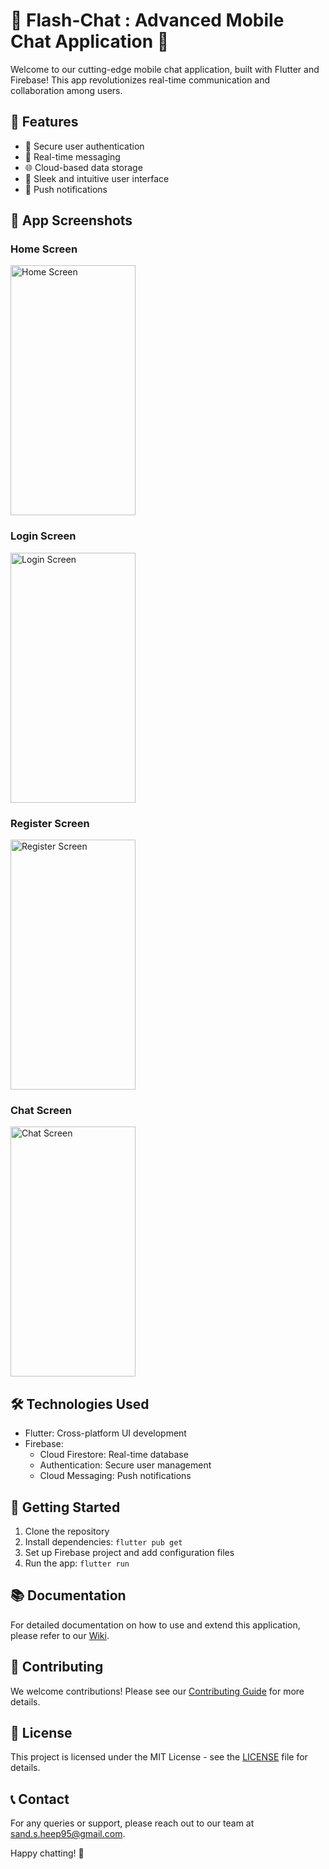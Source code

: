 # 📱 Flash-Chat : Advanced Mobile Chat Application 🚀

Welcome to our cutting-edge mobile chat application, built with Flutter and Firebase! This app revolutionizes real-time communication and collaboration among users.

## 🌟 Features

- 🔐 Secure user authentication
- 💬 Real-time messaging
- 🌐 Cloud-based data storage
- 🎨 Sleek and intuitive user interface
- 🔔 Push notifications

## 📸 App Screenshots

### Home Screen
<img src="https://github.com/user-attachments/assets/f4c8def8-46da-4e46-bdcf-fc80a2bc512d" alt="Home Screen" height="400" width="200"/>

### Login Screen
<img src="https://github.com/user-attachments/assets/2ce6ee7d-2f2b-44df-aa65-8809f8c84308" alt="Login Screen" height="400" width="200"/>

### Register Screen
<img src="https://github.com/user-attachments/assets/6b209aa0-4a08-48bd-993f-3929631b58f6" alt="Register Screen" height="400" width="200"/>

### Chat Screen
<img src="https://github.com/user-attachments/assets/95e74efa-2e2d-49c9-af2e-56f6dcae7762" alt="Chat Screen" height="400" width="200"/>

## 🛠️ Technologies Used

- Flutter: Cross-platform UI development
- Firebase:
  - Cloud Firestore: Real-time database
  - Authentication: Secure user management
  - Cloud Messaging: Push notifications

## 🚀 Getting Started

1. Clone the repository
2. Install dependencies: `flutter pub get`
3. Set up Firebase project and add configuration files
4. Run the app: `flutter run`

## 📚 Documentation

For detailed documentation on how to use and extend this application, please refer to our [Wiki](link-to-your-wiki).

## 🤝 Contributing

We welcome contributions! Please see our [Contributing Guide](link-to-contributing-guide) for more details.

## 📄 License

This project is licensed under the MIT License - see the [LICENSE](link-to-license-file) file for details.

## 📞 Contact

For any queries or support, please reach out to our team at [sand.s.heep95@gmail.com](mailto:sand.s.heep95@gmail.com).

Happy chatting! 🎉
